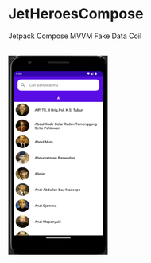# JetHeroesCompose

Jetpack Compose
MVVM
Fake Data
Coil

<br>

<img align="left" src="ss/ss.png" width="200" height="400">
